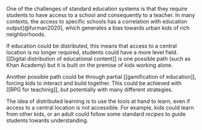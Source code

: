 One of the challenges of standard education systems is that they require students to have access to a school and consequently to a teacher. In many contexts, the access to specific schools has a correlation with education output[@furman2020], which generates a bias towards urban kids of rich neighborhoods. 

If education could be distributed, this means that access to a central location is no longer required, students could have a more level field. [[Digital distribution of educational content]] is one possible path (such as Khan Academy) but it is built on the premise of kids working alone. 

Another possible path could be through partial [[gamification of education]], forcing kids to interact and build together. This could be achieved with [[RPG for teachinig]], but potentially with many different strategies. 

The idea of distributed learning is to use the tools at hand to learn, even if access to a central location is not accessible. For example, kids could learn from other kids, or an adult could follow some standard *recipes* to guide students towards understanding. 